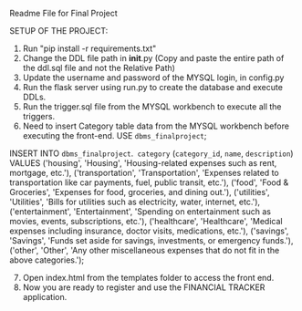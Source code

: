Readme File for Final Project

SETUP OF THE PROJECT:
1.  Run "pip install -r requirements.txt"
2. Change the DDL file path in __init__.py (Copy and paste the entire path of the ddl.sql file and not the Relative Path)
3. Update the username and password of the MYSQL login, in config.py
4. Run the flask server using run.py to create the database and execute DDLs.
5. Run the trigger.sql file from the MYSQL workbench to execute all the triggers.
6. Need to insert Category table data from the MYSQL workbench before executing the front-end.
USE `dbms_finalproject`;

INSERT INTO `dbms_finalproject`.` category` (`category_id`, `name`, `description`) VALUES
('housing', 'Housing', 'Housing-related expenses such as rent, mortgage, etc.'),
('transportation', 'Transportation', 'Expenses related to transportation like car payments, fuel, public transit, etc.'),
('food', 'Food & Groceries', 'Expenses for food, groceries, and dining out.'),
('utilities', 'Utilities', 'Bills for utilities such as electricity, water, internet, etc.'),
('entertainment', 'Entertainment', 'Spending on entertainment such as movies, events, subscriptions, etc.'),
('healthcare', 'Healthcare', 'Medical expenses including insurance, doctor visits, medications, etc.'),
('savings', 'Savings', 'Funds set aside for savings, investments, or emergency funds.'),
('other', 'Other', 'Any other miscellaneous expenses that do not fit in the above categories.');

7. Open index.html from the templates folder to access the front end.
8. Now you are ready to register and use the FINANCIAL TRACKER application.
